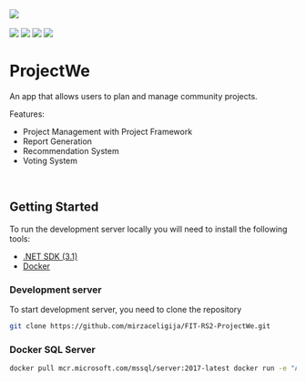<div>
  <img src="https://img.shields.io/badge/version-0.1.0-%236C63FF" />
</div>

<br/>

<div>
  <img src="https://img.shields.io/badge/Docker-%230db7ed.svg?style=flat&logo=docker&logoColor=white" />
  <img src="https://img.shields.io/badge/.NET Core 3.1-512BD4?style=flat&logo=dotnet&logoColor=white" />
  <img src="https://img.shields.io/badge/MS%20SQL%20Sever-00000F?style=flat&logo=microsoft%20sql%20server&logoColor=white" />
  <img src="https://img.shields.io/badge/-Swagger-%23Clojure?style=flat&logo=swagger&logoColor=white" />
</div>


# ProjectWe

An app that allows users to plan and manage community projects.

Features:
- Project Management with Project Framework
- Report Generation
- Recommendation System
- Voting System

<br/>

## Getting Started

To run the development server locally you will need to install the following tools:
- [.NET SDK (3.1)](https://dotnet.microsoft.com/en-us/download/dotnet/3.1)
- [Docker](https://www.docker.com/)


### Development server

To start development server, you need to clone the repository

```bash
git clone https://github.com/mirzaceligija/FIT-RS2-ProjectWe.git
```

### Docker SQL Server

```bash
docker pull mcr.microsoft.com/mssql/server:2017-latest docker run -e "ACCEPT_EULA=Y" -e "SA_PASSWORD=QWErty123!" -p 1433:1433 -d mcr.microsoft.com/mssql/server:2017-latest
```